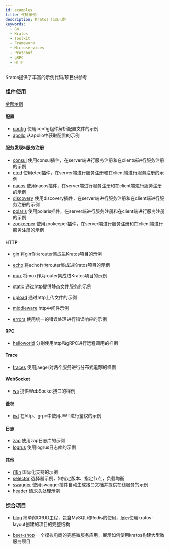 ```yaml
---
id: examples
title: 代码示例
description: Kratos 代码示例
keywords:
  - Go 
  - Kratos
  - Toolkit
  - Framework
  - Microservices
  - Protobuf
  - gRPC
  - HTTP
---
```

Kratos提供了丰富的示例代码/项目供参考

### 组件使用
[全部示例](https://github.com/go-kratos/kratos/tree/main/examples)

#### 配置
* [config](https://github.com/go-kratos/kratos/tree/main/examples/config) 使用config组件解析配置文件的示例
* [apollo](https://github.com/go-kratos/kratos/tree/main/examples/config/apollo) 从apollo中获取配置的示例

#### 服务发现&服务注册
* [consul](https://github.com/go-kratos/kratos/tree/main/examples/registry/consul) 使用consul插件，在server端进行服务注册和在client端进行服务注册的示例
* [etcd](https://github.com/go-kratos/kratos/tree/main/examples/registry/etcd) 使用etcd插件，在server端进行服务注册和在client端进行服务注册的示例
* [nacos](https://github.com/go-kratos/kratos/tree/main/examples/registry/nacos) 使用nacos插件，在server端进行服务注册和在client端进行服务注册的示例
* [discovery](https://github.com/go-kratos/kratos/tree/main/examples/registry/discovery) 使用discovery插件，在server端进行服务注册和在client端进行服务注册的示例
* [polaris](https://github.com/go-kratos/kratos/tree/main/examples/registry/polaris) 使用polaris插件，在server端进行服务注册和在client端进行服务注册的示例
* [zookeeper](https://github.com/go-kratos/kratos/tree/main/examples/registry/zookeeper) 使用zookeeper插件，在server端进行服务注册和在client端进行服务注册的示例

#### HTTP
* [gin](https://github.com/go-kratos/kratos/tree/main/examples/http/gin) 将gin作为router集成进Kratos项目的示例
* [echo](https://github.com/go-kratos/kratos/tree/main/examples/http/echo) 将echo作为router集成进Kratos项目的示例
* [mux](https://github.com/go-kratos/kratos/tree/main/examples/http/mux) 将mux作为router集成进Kratos项目的示例


* [static](https://github.com/go-kratos/kratos/tree/main/examples/http/static) 通过http提供静态文件服务的示例
* [upload](https://github.com/go-kratos/kratos/tree/main/examples/http/upload) 通过http上传文件的示例
* [middleware](https://github.com/go-kratos/kratos/tree/main/examples/http/middlewares) http中间件示例


* [errors](https://github.com/go-kratos/kratos/tree/main/examples/http/errors) 使用统一的错误处理进行错误响应的示例


#### RPC
* [helloworld](https://github.com/go-kratos/kratos/tree/main/examples/helloworld) 分别使用http和gRPC进行远程调用的样例

#### Trace
* [traces](https://github.com/go-kratos/kratos/tree/main/examples/traces) 使用jaeger对两个服务进行分布式追踪的样例

#### WebSocket
* [ws](https://github.com/go-kratos/kratos/tree/main/examples/ws) 提供WebSocket接口的样例

#### 鉴权
* [jwt](https://github.com/go-kratos/kratos/tree/main/examples/auth/jwt) 在http、grpc中使用JWT进行鉴权的示例

#### 日志
* [zap](https://github.com/go-kratos/kratos/tree/main/examples/log) 使用zap日志库的示例
* [logrus](https://github.com/go-kratos/kratos/tree/main/examples/log) 使用logrus日志库的示例


#### 其他
* [i18n](https://github.com/go-kratos/kratos/tree/main/examples/i18n) 国际化支持的示例
* [selector](https://github.com/go-kratos/kratos/tree/main/examples/selector) 选择器示例，如指定版本、指定节点，负载均衡
* [swagger](https://github.com/go-kratos/kratos/tree/main/examples/swagger) 使用swagger插件自动生成接口文档并提供在线服务的示例
* [header](https://github.com/go-kratos/kratos/tree/main/examples/header) 请求头处理示例


### 综合项目
* [blog](https://github.com/go-kratos/kratos/tree/main/examples/blog) 简单的CRUD工程，包含MySQL和Redis的使用，展示使用kratos-layout创建的项目的完整结构

* [beer-shop](https://github.com/go-kratos/beer-shop) 一个模拟电商的完整微服务应用，展示如何使用kratos构建大型微服务项目
